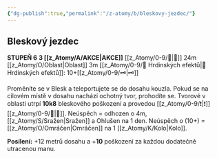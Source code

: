 ```yaml
---
{"dg-publish":true,"permalink":"/z-atomy/b/bleskovy-jezdec/"}
---
```


## Bleskový jezdec
**STUPEŇ 6**
**3 [[z_Atomy/A/AKCE\|AKCE]]**
[[z_Atomy/0-9/🫱\|🫱]] 24m
[[z_Atomy/O/Oblast\|Oblast]] 3m
[[z_Atomy/0-9/📶 Hrdinských efektů\|📶 Hrdinských efektů]]: 10+[[z_Atomy/0-9/🗝\|🗝]]

Proměníte se v Blesk a teleportujete se do dosahu kouzla. Pokud se na cílovém místě v dosahu nachází ochotný tvor, prohodíte se. 
Tvorové v oblasti utrpí **10k8** bleskového poškození a provedou [[z_Atomy/0-9/❗\|❗]][[z_Atomy/0-9/💪\|💪]].
Neúspěch = odhozen o 4m, [[z_Atomy/S/Sražen\|Sražen]] a Ohlušen na 1 den. Neúspěch o (10+) = [[z_Atomy/O/Omráčen\|Omráčen]] na 1 [[z_Atomy/K/Kolo\|Kolo]].

**Posílení:** +12 metrů dosahu a +**10** poškození za každou dodatečně utracenou manu.